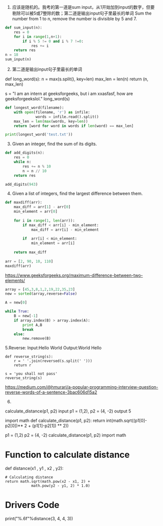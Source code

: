 1. 应该是随机的。我考的第一道是sum input，从1开始加到input的数字，但要剔除可以被5或7整除的数；第二道是输出input句子里最长的单词
Sum the number from 1 to n, remove the number is  divisible by 5 and 7.

```Python
def sum_input(n):
    res = 0
    for i in range(1,n+1):
        if i % 5 != 0 and i % 7 !=0:
            res += i 
    return res
n = 18
sum_input(n)
```

2. 第二道是输出input句子里最长的单词

def long_word(s):
    n = max(s.split(), key=len)
    max_len = len(n)
    return (n, max_len)

s = "I am an intern at geeksforgeeks, but i am xxasfasf, how are geeksforgeekslol."
long_word(s)

```Python
def longest_word(filename):
    with open(filename, 'r') as infile:
              words = infile.read().split()
    max_len = len(max(words, key=len))
    return [word for word in words if len(word) == max_len]

print(longest_word('test.txt'))
```

3. Given an integer, find the sum of its digits. 
```Python
def add_digits(n):
    res = 0
    while n:
        res += n % 10
        n = n // 10
    return res

add_digits(943)
```

4. Given a list of integers, find the largest difference between them.

```Python
def maxdiff(arr):
    max_diff = arr[1] - arr[0]
    min_element = arr[0]
    
    for i in range(1, len(arr)):
        if max_diff < arr[i] - min_element:
            max_diff = arr[i] - min_element
        
        if  arr[i] < min_element:
            min_element = arr[i]
        
    return max_diff
    
arr = [2, 90, 10, 110] 
maxdiff(arr)
```

https://www.geeksforgeeks.org/maximum-difference-between-two-elements/

```Python
array = [45,3,8,1,2,19,22,35,23]
new = sorted(array,reverse=False)

A = new[0]

while True:
    B = new[-1]
    if array.index(B) > array.index(A):
        print A,B
        break
    else:
        new.remove(B)
```


5.Reverse:
Input:Hello World
Output:World Hello

```
def reverse_string(s):
    r = ' '.join(reversed(s.split(' ')))
    return r

s = 'you shall not pass'
reverse_string(s)
```
https://medium.com/@hmurari/a-popular-programming-interview-question-reverse-words-of-a-sentence-3bac606d15a2

6. 
calculate_distance(p1, p2)
input p1 = (1,2), p2 = (4, -2)
output 5

import math
def calculate_distance(p1, p2):
    return int(math.sqrt((p1[0]-p2[0])** 2 + (p1[1]-p2[1]) ** 2))

p1 = (1,2)
p2 = (4, -2)
calculate_distance(p1, p2)
import math 
  
# Function to calculate distance 
def distance(x1 , y1 , x2 , y2): 
  
    # Calculating distance 
    return math.sqrt(math.pow(x2 - x1, 2) +
                math.pow(y2 - y1, 2) * 1.0) 
  
# Drivers Code 
print("%.6f"%distance(3, 4, 4, 3)) 
